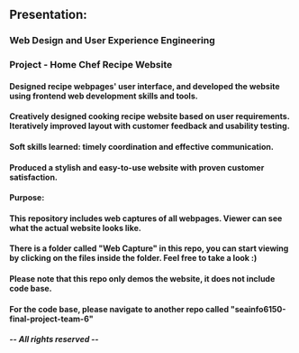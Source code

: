 ## Presentation: 
### Web Design and User Experience Engineering

### Project - Home Chef Recipe Website

#### Designed recipe webpages' user interface, and developed the website using frontend web development skills and tools.
#### Creatively designed cooking recipe website based on user requirements. Iteratively improved layout with customer feedback and usability testing.

#### Soft skills learned: timely coordination and effective communication.

#### Produced a stylish and easy-to-use website with proven customer satisfaction.

#### Purpose:
#### This repository includes web captures of all webpages. Viewer can see what the actual website looks like.
#### There is a folder called "Web Capture" in this repo, you can start viewing by clicking on the files inside the folder. Feel free to take a look :)

#### Please note that this repo only demos the website, it does not include code base.

#### For the code base, please navigate to another repo called "seainfo6150-final-project-team-6"





##### -- All rights reserved --
